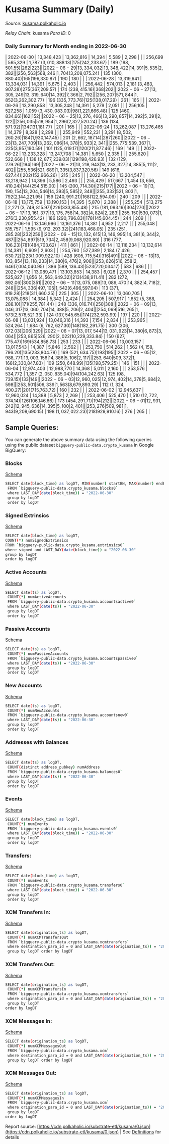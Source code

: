 # Kusama Summary (Daily)

_Source_: [kusama.polkaholic.io](https://kusama.polkaholic.io)

*Relay Chain*: kusama
*Para ID*: 0



### Daily Summary for Month ending in 2022-06-30


| 2022-06-30 | 13,348,423 | 13,362,816 | 14,394 | 5,589 | 2,298 |  |  | 256,699 | 565,329 | 1,787 ($3,010,888.13) | 175 ($242,233.67) | 189 ($198,501.55) | 262 | 223 |  |
| 2022-06-29 | 13,334,032 | 13,348,422 | 14,391 | 5,535 | 2,382 |  |  | 256,563 | 568,246 | 1,704 ($3,208,075.24) | 135 ($300,880.40) | 165 ($196,330.87) | 190 | 180 |  |
| 2022-06-28 | 13,319,641 | 13,334,031 | 14,391 | 5,675 | 2,403 |  |  | 256,442 | 574,013 | 2,181 ($3,483,907.28) | 275 ($367,209.57) | 174 ($238,415.16) | 368 | 202 |  |
| 2022-06-27 | 13,305,249 | 13,319,640 | 14,392 | 7,366 | 2,792 |  |  | 256,207 | 571,844 | 1,852 ($3,262,302.77) | 196 ($335,773.76) | 125 ($138,017.29) | 261 | 165 |  |
| 2022-06-26 | 13,290,858 | 13,305,248 | 14,391 | 5,279 | 2,051 |  |  | 256,105 | 527,258 | 1,059 ($3,430,083.03) | 98 ($1,221,666.48) | 125 ($460,834.66) | 162 | 152 |  |
| 2022-06-25 | 13,276,466 | 13,290,857 | 14,392 | 5,391 | 2,122 |  |  | 256,035 | 518,954 | 1,296 ($2,327,520.24) | 136 ($134,571.92) | 134 ($131,181.77) | 201 | 165 |  |
| 2022-06-24 | 13,262,087 | 13,276,465 | 14,379 | 8,328 | 2,298 |  |  | 255,949 | 552,231 | 3,291 ($8,502,260.26) | 184 ($1,930,147.45) | 201 ($2,662,187.14) | 287 | 260 |  |
| 2022-06-23 | 13,247,709 | 13,262,086 | 14,378 | 5,933 | 2,341 |  |  | 255,775 | 539,367 | 1,225 ($3,957,190.59) | 101 ($125,019.17) | 120 ($211,877.46) | 169 | 149 |  |
| 2022-06-22 | 13,233,328 | 13,247,708 | 14,381 | 5,650 | 2,335 |  |  | 255,620 | 522,668 | 1,138 ($2,877,239.03) | 129 ($198,426.93) | 132 ($129,279.26) | 194 | 169 |  |
| 2022-06-21 | 13,218,943 | 13,233,327 | 14,385 | 5,111 | 2,402 |  |  | 255,536 | 521,689 | 1,335 ($3,837,320.56) | 149 ($616,627.44) | 202 ($152,966.26) | 215 | 245 |  |
| 2022-06-20 | 13,204,547 | 13,218,942 | 14,396 | 5,586 | 2,493 |  |  | 255,429 | 517,667 | 1,454 ($3,656,410.24) | 144 ($254,515.00) | 145 ($200,714.30) | 215 | 177 |  |
| 2022-06-19 | 13,190,154 | 13,204,546 | 14,393 | 5,585 | 2,348 |  |  | 255,332 | 521,803 | 1,792 ($2,144,221.95) | 159 ($240,991.21) | 168 ($122,594.06) | 240 | 209 |  |
| 2022-06-18 | 13,175,759 | 13,190,153 | 14,395 | 5,870 | 2,388 |  |  | 255,254 | 513,275 | 2,271 ($3,749,815.97) | 229 ($333,855.48) | 215 ($181,093.16) | 304 | 270 |  |
| 2022-06-17 | 13,161,377 | 13,175,758 | 14,382 | 4,824 | 2,283 |  |  | 255,150 | 530,073 | 1,276 ($3,230,955.42) | 186 ($290,796.83) | 178 ($145,604.45) | 244 | 209 |  |
| 2022-06-16 | 13,146,996 | 13,161,376 | 14,381 | 4,952 | 2,217 |  |  | 255,048 | 515,757 | 1,595 ($9,912,293.32) | 241 ($183,468.05) | 235 ($251,285.28) | 232 | 259 |  |
| 2022-06-15 | 13,132,615 | 13,146,995 | 14,381 | 6,344 | 2,487 |  |  | 254,897 | 519,734 | 2,458 ($9,068,920.80) | 316 ($777,106.23) | 781 ($484,703.62) | 411 | 861 |  |
| 2022-06-14 | 13,118,234 | 13,132,614 | 14,381 | 6,609 | 2,603 |  |  | 254,760 | 527,389 | 2,184 ($7,426,630.72) | 223 ($1,009,922.10) | 428 ($605,715.54) | 316 | 491 |  |
| 2022-06-13 | 13,103,854 | 13,118,233 | 14,380 | 6,476 | 2,906 |  |  | 253,626 | 516,258 | 2,646 ($7,004,040.95) | 386 ($589,136.43) | 523 ($720,034.17) | 583 | 686 |  |
| 2022-06-12 | 13,089,471 | 13,103,853 | 14,383 | 6,028 | 2,370 |  |  | 254,457 | 525,827 | 1,856 ($4,563,649.32) | 213 ($438,911.41) | 282 ($272,892.06) | 300 | 351 |  |
| 2022-06-11 | 13,075,089 | 13,089,470 | 14,382 | 4,718 | 2,248 |  |  | 254,336 | 497,105 | 1,542 ($6,496,597.04) | 113 ($371,819.28) | 218 ($311,660.25) | 225 | 305 |  |
| 2022-06-10 | 13,060,705 | 13,075,088 | 14,384 | 5,342 | 2,424 |  |  | 254,205 | 507,917 | 1,652 ($5,368,288.10) | 171 ($255,781.44) | 248 ($336,016.74) | 250 | 308 |  |
| 2022-06-09 | 13,046,317 | 13,060,704 | 14,388 | 5,206 | 2,404 |  |  | 254,069 | 516,265 | 1,573 ($2,578,521.33) | 124 ($137,545.65) | 174 ($232,593.99) | 197 | 220 |  |
| 2022-06-08 | 13,031,924 | 13,046,316 | 14,393 | 7,154 | 2,834 |  |  | 253,965 | 524,264 | 1,684 ($6,762,627.30) | 148 ($182,291.75) | 300 ($306,072.03) | 206 | 329 |  |
| 2022-06-07 | 13,017,544 | 13,031,923 | 14,380 | 6,873 | 3,064 |  |  | 253,865 | 526,290 | 2,022 ($10,229,333.84) | 150 ($627,775.47) | 169 ($534,858.73) | 253 | 233 |  |
| 2022-06-06 | 13,003,157 | 13,017,543 | 14,387 | 5,846 | 2,562 |  |  | 253,750 | 514,262 | 1,562 ($4,158,796.20) | 135 ($233,804.78) | 169 ($521,634.75) | 193 | 195 |  |
| 2022-06-05 | 12,988,771 | 13,003,156 | 14,386 | 5,106 | 2,117 |  |  | 253,640 | 509,372 | 1,168 ($2,330,847.83) | 109 ($250,648.99) | 135 ($198,579.25) | 146 | 151 |  |
| 2022-06-04 | 12,974,403 | 12,988,770 | 14,368 | 5,011 | 2,160 |  |  | 253,576 | 534,772 | 1,357 ($2,050,835.04) | 94 ($104,242.63) | 125 ($98,739.15) | 133 | 149 |  |
| 2022-06-03 | 12,960,025 | 12,974,402 | 14,378 | 5,684 | 2,598 |  |  | 253,501 | 506,339 | 1,563 ($8,679,893.29) | 112 ($1,324,400.27) | 201 ($715,763.72) | 160 | 232 |  |
| 2022-06-02 | 12,945,637 | 12,960,024 | 14,388 | 5,873 | 2,269 |  |  | 253,406 | 525,470 | 1,510 ($12,722,374.14) | 126 ($106,146.66) | 173 ($454,291.71) | 194 | 212 |  |
| 2022-06-01 | 12,931,242 | 12,945,636 | 14,395 | 5,100 | 2,401 |  |  | 253,276 | 509,981 | 1,943 ($9,208,690.15) | 198 ($1,037,022.23) | 218 ($929,910.16) | 276 | 265 |  |

## Sample Queries:
You can generate the above summary data using the following queries using the public dataset `bigquery-public-data.crypto_kusama` in Google BigQuery:


### Blocks 

[Schema](https://github.com/colorfulnotion/substrate-etl/blob/main/schema/blocks.json)

```bash
SELECT date(block_time) as logDT, MIN(number) startBN, MAX(number) endBN, COUNT(*) numBlocks 
 FROM `bigquery-public-data.crypto_kusama.blocks0`  
 where LAST_DAY(date(block_time)) = "2022-06-30" 
 group by logDT 
 order by logDT
```

### Signed Extrinsics 

[Schema](https://github.com/colorfulnotion/substrate-etl/blob/main/schema/extrinsics.json)

```bash
SELECT date(block_time) as logDT, 
COUNT(*) numSignedExtrinsics 
FROM `bigquery-public-data.crypto_kusama.extrinsics0`  
where signed and LAST_DAY(date(block_time)) = "2022-06-30" 
group by logDT 
order by logDT
```

### Active Accounts 

[Schema](https://github.com/colorfulnotion/substrate-etl/blob/main/schema/accountsactive.json)

```bash
SELECT date(ts) as logDT, 
 COUNT(*) numActiveAccounts 
 FROM `bigquery-public-data.crypto_kusama.accountsactive0` 
 where LAST_DAY(date(ts)) = "2022-06-30" 
 group by logDT 
 order by logDT
```

### Passive Accounts 

[Schema](https://github.com/colorfulnotion/substrate-etl/blob/main/schema/accountspassive.json)

```bash
SELECT date(ts) as logDT, 
 COUNT(*) numPassiveAccounts 
 FROM `bigquery-public-data.crypto_kusama.accountspassive0` 
 where LAST_DAY(date(ts)) = "2022-06-30" 
 group by logDT 
 order by logDT
```

### New Accounts 

[Schema](https://github.com/colorfulnotion/substrate-etl/blob/main/schema/accountsnew.json)

```bash
SELECT date(ts) as logDT, 
 COUNT(*) numNewAccounts 
 FROM `bigquery-public-data.crypto_kusama.accountsnew0` 
 where LAST_DAY(date(ts)) = "2022-06-30" 
 group by logDT
 order by logDT
```

### Addresses with Balances 

[Schema](https://github.com/colorfulnotion/substrate-etl/blob/main/schema/balances.json)

```bash
SELECT date(ts) as logDT,
 COUNT(distinct address_pubkey) numAddress 
 FROM `bigquery-public-data.crypto_kusama.balances0` 
 where LAST_DAY(date(ts)) = "2022-06-30" 
 group by logDT 
 order by logDT
```

### Events 

[Schema](https://github.com/colorfulnotion/substrate-etl/blob/main/schema/events.json)

```bash
SELECT date(block_time) as logDT, 
 COUNT(*) numEvents 
 FROM `bigquery-public-data.crypto_kusama.events0` 
 where LAST_DAY(date(block_time)) = "2022-06-30" 
 group by logDT 
 order by logDT
```

### Transfers:

[Schema](https://github.com/colorfulnotion/substrate-etl/blob/main/schema/transfers.json)

```bash
SELECT date(block_time) as logDT, 
 COUNT(*) numEvents 
 FROM `bigquery-public-data.crypto_kusama.transfers0` 
 where LAST_DAY(date(block_time)) = "2022-06-30" 
 group by logDT 
 order by logDT
```

### XCM Transfers In: 

[Schema](https://github.com/colorfulnotion/substrate-etl/blob/main/schema/xcmtransfers.json)

```bash
SELECT date(origination_ts) as logDT, 
 COUNT(*) numXCMTransfersOut 
 FROM `bigquery-public-data.crypto_kusama.xcmtransfers` 
 where destination_para_id = 0 and LAST_DAY(date(origination_ts)) = "2022-06-30" 
 group by logDT order by logDT
```

### XCM Transfers Out: 

[Schema](https://github.com/colorfulnotion/substrate-etl/blob/main/schema/xcmtransfers.json)

```bash
SELECT date(origination_ts) as logDT, 
 COUNT(*) numXCMTransfersIn 
 FROM `bigquery-public-data.crypto_kusama.xcmtransfers` 
 where origination_para_id = 0 and LAST_DAY(date(origination_ts)) = "2022-06-30" 
 group by logDT 
order by logDT
```

### XCM Messages In: 

[Schema](https://github.com/colorfulnotion/substrate-etl/blob/main/schema/xcm.json)

```bash
SELECT date(origination_ts) as logDT, 
 COUNT(*) numXCMMessagesOut 
 FROM `bigquery-public-data.crypto_kusama.xcm` 
 where destination_para_id = 0 and LAST_DAY(date(origination_ts)) = "2022-06-30" 
 group by logDT order by logDT
```

### XCM Messages Out: 

[Schema](https://github.com/colorfulnotion/substrate-etl/blob/main/schema/xcm.json)

```bash
SELECT date(origination_ts) as logDT, 
 COUNT(*) numXCMMessagesIn 
 FROM `bigquery-public-data.crypto_kusama.xcm` 
 where origination_para_id = 0 and LAST_DAY(date(origination_ts)) = "2022-06-30" 
 group by logDT 
order by logDT
```


Report source: [https://cdn.polkaholic.io/substrate-etl/kusama/0.json](https://cdn.polkaholic.io/substrate-etl/kusama/0.json) | See [Definitions](/DEFINITIONS.md) for details
